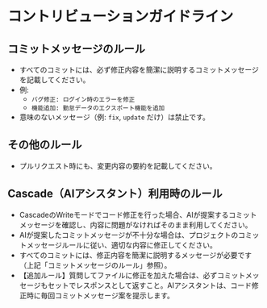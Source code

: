 # コントリビューションガイドライン

## コミットメッセージのルール

- すべてのコミットには、必ず修正内容を簡潔に説明するコミットメッセージを記載してください。
- 例:  
  - `バグ修正: ログイン時のエラーを修正`
  - `機能追加: 勤怠データのエクスポート機能を追加`
- 意味のないメッセージ（例: `fix`, `update` だけ）は禁止です。

## その他のルール

- プルリクエスト時にも、変更内容の要約を記載してください。

## Cascade（AIアシスタント）利用時のルール

- CascadeのWriteモードでコード修正を行った場合、AIが提案するコミットメッセージを確認し、内容に問題がなければそのまま利用してください。
- AIが提案したコミットメッセージが不十分な場合は、プロジェクトのコミットメッセージルールに従い、適切な内容に修正してください。
- すべてのコミットには、修正内容を簡潔に説明するメッセージが必要です（上記「コミットメッセージのルール」参照）。
- 【追加ルール】質問してファイルに修正を加えた場合は、必ずコミットメッセージもセットでレスポンスとして返すこと。AIアシスタントは、コード修正時に毎回コミットメッセージ案を提示します。
